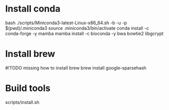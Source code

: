 # Install conda

bash ./scripts/Miniconda3-latest-Linux-x86_64.sh -b -u -p $(pwd)/.miniconda3
source .miniconda3/bin/activate
conda install -c conda-forge -y mamba
mamba install -c bioconda -y bwa bowtie2 libgcrypt


# Install brew
#!TODO missing how to install brew
brew install google-sparsehash

# Build tools
scripts/install.sh
